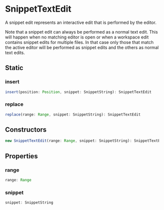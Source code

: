 # SnippetTextEdit

A snippet edit represents an interactive edit that is performed by the editor.

Note that a snippet edit can always be performed as a normal text edit. This will happen when no matching editor is open or when a workspace edit contains snippet edits for multiple files. In that case only those that match the active editor will be performed as snippet edits and the others as normal text edits.

## Static

### insert

```typescript
insert(position: Position, snippet: SnippetString): SnippetTextEdit
```

### replace

```typescript
replace(range: Range, snippet: SnippetString): SnippetTextEdit
```

## Constructors

```typescript
new SnippetTextEdit(range: Range, snippet: SnippetString): SnippetTextEdit
```

## Properties

### range

```typescript
range: Range
```

### snippet

```typescript
snippet: SnippetString
```

